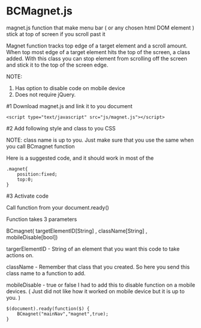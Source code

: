 # BCMagnet.js


magnet.js function that make menu bar ( or any chosen html DOM element ) stick at top of screen if you scroll past it

Magnet function tracks top edge of a target element and a scroll amount.
When top most edge of a target element hits the top of the screen, a class added.
With this class you can stop element from scrolling off the screen and stick it to the top of the screen edge. 

NOTE: 
1. Has option to disable code on mobile device 
2. Does not require jQuery. 


#1 Download magnet.js and link it to you document

```
<script type="text/javascript" src="js/magnet.js"></script>	
```

#2 Add following style and class to you CSS

NOTE: class name is up to you. Just make sure that you use the same when you call BCmagnet function

Here is a suggested code, and it should work in most of the 
```
.magnet{
	position:fixed;
	top:0;	
}
```


#3 Activate code 

Call function from your document.ready()

Function takes  3 parameters 

BCmagnet( targetElementID[String] , className[String] , mobileDisable[bool])

targerElementID  - String of an element that you want this code to take actions on. 

className - Remember that class that you created. So here you send this class name to a function to add. 

mobileDisable - true or false  I had to add this to disable function on a mobile devices. ( Just did not like how it worked on mobile device but it is up to you. )

```
$(document).ready(function($) {
	BCmagnet("mainNav","magnet",true);
}
```


